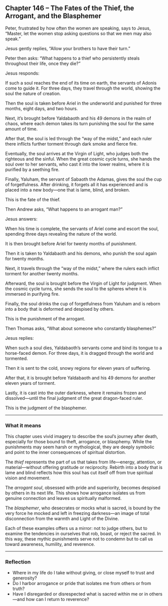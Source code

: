 ## Chapter 146 – The Fates of the Thief, the Arrogant, and the Blasphemer

Peter, frustrated by how often the women are speaking, says to Jesus,  
“Master, let the women stop asking questions so that we men may also speak.”

Jesus gently replies, “Allow your brothers to have their turn.”

Peter then asks: “What happens to a thief who persistently steals throughout their life, once they die?”

Jesus responds:

If such a soul reaches the end of its time on earth, the servants of Adonis come to guide it. For three days, they travel through the world, showing the soul the nature of creation.

Then the soul is taken before Ariel in the underworld and punished for three months, eight days, and two hours.

Next, it’s brought before Yaldabaoth and his 49 demons in the realm of chaos, where each demon takes its turn punishing the soul for the same amount of time.

After that, the soul is led through the “way of the midst,” and each ruler there inflicts further torment through dark smoke and fierce fire.

Eventually, the soul arrives at the Virgin of Light, who judges both the righteous and the sinful. When the great cosmic cycle turns, she hands the soul over to her servants, who cast it into the lower realms, where it is purified by a seething fire.

Finally, Yaluham, the servant of Sabaoth the Adamas, gives the soul the cup of forgetfulness. After drinking, it forgets all it has experienced and is placed into a new body—one that is lame, blind, and broken.

This is the fate of the thief.

Then Andrew asks, “What happens to an arrogant man?”

Jesus answers:

When his time is complete, the servants of Ariel come and escort the soul, spending three days revealing the nature of the world.

It is then brought before Ariel for twenty months of punishment.

Then it is taken to Yaldabaoth and his demons, who punish the soul again for twenty months.

Next, it travels through the “way of the midst,” where the rulers each inflict torment for another twenty months.

Afterward, the soul is brought before the Virgin of Light for judgment. When the cosmic cycle turns, she sends the soul to the spheres where it is immersed in purifying fire.

Finally, the soul drinks the cup of forgetfulness from Yaluham and is reborn into a body that is deformed and despised by others.

This is the punishment of the arrogant.

Then Thomas asks, “What about someone who constantly blasphemes?”

Jesus replies:

When such a soul dies, Yaldabaoth’s servants come and bind its tongue to a horse-faced demon. For three days, it is dragged through the world and tormented.

Then it is sent to the cold, snowy regions for eleven years of suffering.

After that, it is brought before Yaldabaoth and his 49 demons for another eleven years of torment.

Lastly, it is cast into the outer darkness, where it remains frozen and dissolved—until the final judgment of the great dragon-faced ruler.

This is the judgment of the blasphemer.

---

### What it means

This chapter uses vivid imagery to describe the soul’s journey after death, especially for those bound to theft, arrogance, or blasphemy. While the punishments may seem harsh or mythological, they are deeply symbolic and point to the inner consequences of spiritual distortion.

The *thief* represents the part of us that takes from life—energy, attention, or material—without offering gratitude or reciprocity. Rebirth into a body that is lame and blind reflects how this soul has cut itself off from true spiritual vision and movement.

The *arrogant soul*, obsessed with pride and superiority, becomes despised by others in its next life. This shows how arrogance isolates us from genuine connection and leaves us spiritually malformed.

The *blasphemer*, who desecrates or mocks what is sacred, is bound by the very force he mocked and left in freezing darkness—an image of total disconnection from the warmth and Light of the Divine.

Each of these examples offers us a mirror: not to judge others, but to examine the tendencies in ourselves that rob, boast, or reject the sacred. In this way, these mythic punishments serve not to condemn but to call us toward awareness, humility, and reverence.

---

### Reflection

* Where in my life do I take without giving, or close myself to trust and generosity?
* Do I harbor arrogance or pride that isolates me from others or from truth?
* Have I disregarded or disrespected what is sacred within me or in others—and how can I return to reverence?
